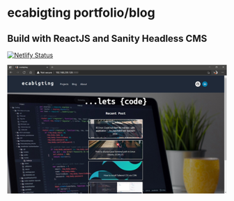 # ecabigting portfolio/blog

## Build with ReactJS and Sanity Headless CMS ##
[![Netlify Status](https://api.netlify.com/api/v1/badges/ce32a0d2-10d0-4049-bae7-4a1cb06ea28b/deploy-status)](https://app.netlify.com/sites/ecabigting/deploys)

![..lets code](/readme-img-head.jpg "...lets {code}")
